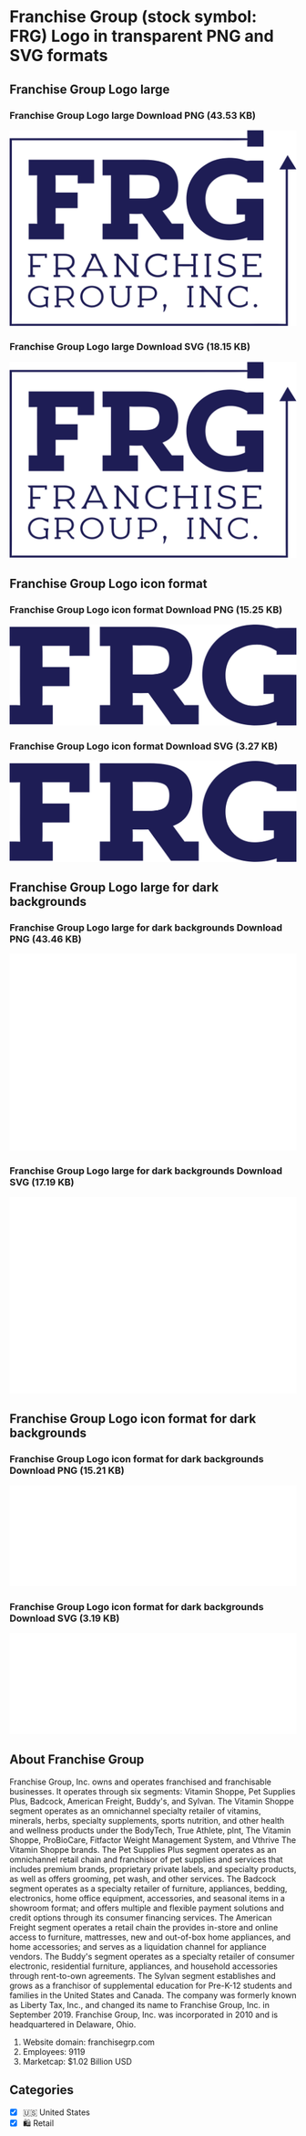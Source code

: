 # Franchise Group (stock symbol: FRG) Logo in transparent PNG and SVG formats

## Franchise Group Logo large

### Franchise Group Logo large Download PNG (43.53 KB)

![Franchise Group Logo large Download PNG (43.53 KB)](/img/orig/FRG_BIG-6edd993a.png)

### Franchise Group Logo large Download SVG (18.15 KB)

![Franchise Group Logo large Download SVG (18.15 KB)](/img/orig/FRG_BIG-25fa66d3.svg)

## Franchise Group Logo icon format

### Franchise Group Logo icon format Download PNG (15.25 KB)

![Franchise Group Logo icon format Download PNG (15.25 KB)](/img/orig/FRG-42b508bb.png)

### Franchise Group Logo icon format Download SVG (3.27 KB)

![Franchise Group Logo icon format Download SVG (3.27 KB)](/img/orig/FRG-e9d9c6f3.svg)

## Franchise Group Logo large for dark backgrounds

### Franchise Group Logo large for dark backgrounds Download PNG (43.46 KB)

![Franchise Group Logo large for dark backgrounds Download PNG (43.46 KB)](/img/orig/FRG_BIG.D-e8650445.png)

### Franchise Group Logo large for dark backgrounds Download SVG (17.19 KB)

![Franchise Group Logo large for dark backgrounds Download SVG (17.19 KB)](/img/orig/FRG_BIG.D-0ecf8e5e.svg)

## Franchise Group Logo icon format for dark backgrounds

### Franchise Group Logo icon format for dark backgrounds Download PNG (15.21 KB)

![Franchise Group Logo icon format for dark backgrounds Download PNG (15.21 KB)](/img/orig/FRG.D-766b7a4f.png)

### Franchise Group Logo icon format for dark backgrounds Download SVG (3.19 KB)

![Franchise Group Logo icon format for dark backgrounds Download SVG (3.19 KB)](/img/orig/FRG.D-fcd4ae70.svg)

## About Franchise Group

Franchise Group, Inc. owns and operates franchised and franchisable businesses. It operates through six segments: Vitamin Shoppe, Pet Supplies Plus, Badcock, American Freight, Buddy's, and Sylvan. The Vitamin Shoppe segment operates as an omnichannel specialty retailer of vitamins, minerals, herbs, specialty supplements, sports nutrition, and other health and wellness products under the BodyTech, True Athlete, plnt, The Vitamin Shoppe, ProBioCare, Fitfactor Weight Management System, and Vthrive The Vitamin Shoppe brands. The Pet Supplies Plus segment operates as an omnichannel retail chain and franchisor of pet supplies and services that includes premium brands, proprietary private labels, and specialty products, as well as offers grooming, pet wash, and other services. The Badcock segment operates as a specialty retailer of furniture, appliances, bedding, electronics, home office equipment, accessories, and seasonal items in a showroom format; and offers multiple and flexible payment solutions and credit options through its consumer financing services. The American Freight segment operates a retail chain the provides in-store and online access to furniture, mattresses, new and out-of-box home appliances, and home accessories; and serves as a liquidation channel for appliance vendors. The Buddy's segment operates as a specialty retailer of consumer electronic, residential furniture, appliances, and household accessories through rent-to-own agreements. The Sylvan segment establishes and grows as a franchisor of supplemental education for Pre-K-12 students and families in the United States and Canada. The company was formerly known as Liberty Tax, Inc., and changed its name to Franchise Group, Inc. in September 2019. Franchise Group, Inc. was incorporated in 2010 and is headquartered in Delaware, Ohio.

1. Website domain: franchisegrp.com
2. Employees: 9119
3. Marketcap: $1.02 Billion USD


## Categories
- [x] 🇺🇸 United States
- [x] 🛍️ Retail
